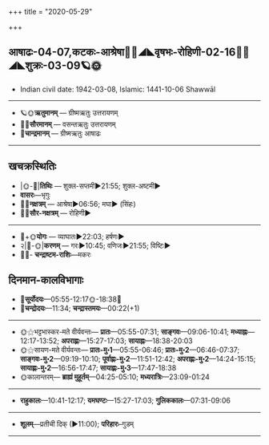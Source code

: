 +++
title = "2020-05-29"

+++
## आषाढः-04-07,कटकः-आश्रेषा🌛🌌◢◣वृषभः-रोहिणी-02-16🌌🌞◢◣शुक्रः-03-09🪐🌞
- Indian civil date: 1942-03-08, Islamic: 1441-10-06 Shawwāl
___________________
- 🪐🌞**ऋतुमानम्** — ग्रीष्मऋतुः उत्तरायणम्
- 🌌🌞**सौरमानम्** — वसन्तऋतुः उत्तरायणम्
- 🌛**चान्द्रमानम्** — ग्रीष्मऋतुः आषाढः
___________________


## खचक्रस्थितिः
- |🌞-🌛|**तिथिः** — शुक्ल-सप्तमी►21:55; शुक्ल-अष्टमी►  
- **वासरः**—भृगुः  
- 🌌🌛**नक्षत्रम्** — आश्रेषा►06:56; मघा► (सिंहः)  
- 🌌🌞**सौर-नक्षत्रम्** — रोहिणी►  
___________________
- 🌛+🌞**योगः** — व्याघातः►22:03; हर्षणः►  
- २|🌛-🌞|**करणम्** — गरः►10:45; वणिजः►21:55; विष्टिः►  
- 🌌🌛- **चन्द्राष्टम-राशिः**—मकरः  


## दिनमान-कालविभागाः
- 🌅**सूर्योदयः**—05:55-12:17🌞️-18:38🌇  
- 🌛**चन्द्रोदयः**—11:34; **चन्द्रास्तमयः**—00:22(+1)  
___________________
- 🌞⚝भट्टभास्कर-मते वीर्यवन्तः— **प्रातः**—05:55-07:31; **साङ्गवः**—09:06-10:41; **मध्याह्नः**—12:17-13:52; **अपराह्णः**—15:27-17:03; **सायाह्नः**—18:38-20:03  
- 🌞⚝सायण-मते वीर्यवन्तः— **प्रातः-मु॰1**—05:55-06:46; **प्रातः-मु॰2**—06:46-07:37; **साङ्गवः-मु॰2**—09:19-10:10; **पूर्वाह्णः-मु॰2**—11:51-12:42; **अपराह्णः-मु॰2**—14:24-15:15; **सायाह्णः-मु॰2**—16:56-17:47; **सायाह्णः-मु॰3**—17:47-18:38  
- 🌞कालान्तरम्— **ब्राह्मं मुहूर्तम्**—04:25-05:10; **मध्यरात्रिः**—23:09-01:24  
___________________
- **राहुकालः**—10:41-12:17; **यमघण्टः**—15:27-17:03; **गुलिककालः**—07:31-09:06  
___________________
- **शूलम्**—प्रतीची दिक् (►11:00); **परिहारः**–गुडम्  
___________________
